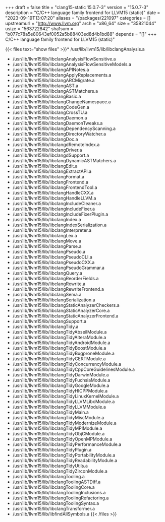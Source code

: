 +++
draft = false
title = "clang15-static 15.0.7-3"
version = "15.0.7-3"
description = "C/C++ language family frontend for LLVM15 (static)"
date = "2023-09-19T13:07:20"
aliases = "/packages/221097"
categories = []
upstreamurl = "http://www.llvm.org"
arch = "x86_64"
size = "35821044"
usize = "563722842"
sha1sum = "b077c78a5e80643ef0052a5b88403ed8d4b1bd88"
depends = "[]"
+++
C/C++ language family frontend for LLVM15 (static)"

{{< files text="show files" >}}* /usr/lib/llvm15/lib/libclangAnalysis.a
* /usr/lib/llvm15/lib/libclangAnalysisFlowSensitive.a
* /usr/lib/llvm15/lib/libclangAnalysisFlowSensitiveModels.a
* /usr/lib/llvm15/lib/libclangAPINotes.a
* /usr/lib/llvm15/lib/libclangApplyReplacements.a
* /usr/lib/llvm15/lib/libclangARCMigrate.a
* /usr/lib/llvm15/lib/libclangAST.a
* /usr/lib/llvm15/lib/libclangASTMatchers.a
* /usr/lib/llvm15/lib/libclangBasic.a
* /usr/lib/llvm15/lib/libclangChangeNamespace.a
* /usr/lib/llvm15/lib/libclangCodeGen.a
* /usr/lib/llvm15/lib/libclangCrossTU.a
* /usr/lib/llvm15/lib/libclangDaemon.a
* /usr/lib/llvm15/lib/libclangDaemonTweaks.a
* /usr/lib/llvm15/lib/libclangDependencyScanning.a
* /usr/lib/llvm15/lib/libclangDirectoryWatcher.a
* /usr/lib/llvm15/lib/libclangDoc.a
* /usr/lib/llvm15/lib/libclangdRemoteIndex.a
* /usr/lib/llvm15/lib/libclangDriver.a
* /usr/lib/llvm15/lib/libclangdSupport.a
* /usr/lib/llvm15/lib/libclangDynamicASTMatchers.a
* /usr/lib/llvm15/lib/libclangEdit.a
* /usr/lib/llvm15/lib/libclangExtractAPI.a
* /usr/lib/llvm15/lib/libclangFormat.a
* /usr/lib/llvm15/lib/libclangFrontend.a
* /usr/lib/llvm15/lib/libclangFrontendTool.a
* /usr/lib/llvm15/lib/libclangHandleCXX.a
* /usr/lib/llvm15/lib/libclangHandleLLVM.a
* /usr/lib/llvm15/lib/libclangIncludeCleaner.a
* /usr/lib/llvm15/lib/libclangIncludeFixer.a
* /usr/lib/llvm15/lib/libclangIncludeFixerPlugin.a
* /usr/lib/llvm15/lib/libclangIndex.a
* /usr/lib/llvm15/lib/libclangIndexSerialization.a
* /usr/lib/llvm15/lib/libclangInterpreter.a
* /usr/lib/llvm15/lib/libclangLex.a
* /usr/lib/llvm15/lib/libclangMove.a
* /usr/lib/llvm15/lib/libclangParse.a
* /usr/lib/llvm15/lib/libclangPseudo.a
* /usr/lib/llvm15/lib/libclangPseudoCLI.a
* /usr/lib/llvm15/lib/libclangPseudoCXX.a
* /usr/lib/llvm15/lib/libclangPseudoGrammar.a
* /usr/lib/llvm15/lib/libclangQuery.a
* /usr/lib/llvm15/lib/libclangReorderFields.a
* /usr/lib/llvm15/lib/libclangRewrite.a
* /usr/lib/llvm15/lib/libclangRewriteFrontend.a
* /usr/lib/llvm15/lib/libclangSema.a
* /usr/lib/llvm15/lib/libclangSerialization.a
* /usr/lib/llvm15/lib/libclangStaticAnalyzerCheckers.a
* /usr/lib/llvm15/lib/libclangStaticAnalyzerCore.a
* /usr/lib/llvm15/lib/libclangStaticAnalyzerFrontend.a
* /usr/lib/llvm15/lib/libclangSupport.a
* /usr/lib/llvm15/lib/libclangTidy.a
* /usr/lib/llvm15/lib/libclangTidyAbseilModule.a
* /usr/lib/llvm15/lib/libclangTidyAlteraModule.a
* /usr/lib/llvm15/lib/libclangTidyAndroidModule.a
* /usr/lib/llvm15/lib/libclangTidyBoostModule.a
* /usr/lib/llvm15/lib/libclangTidyBugproneModule.a
* /usr/lib/llvm15/lib/libclangTidyCERTModule.a
* /usr/lib/llvm15/lib/libclangTidyConcurrencyModule.a
* /usr/lib/llvm15/lib/libclangTidyCppCoreGuidelinesModule.a
* /usr/lib/llvm15/lib/libclangTidyDarwinModule.a
* /usr/lib/llvm15/lib/libclangTidyFuchsiaModule.a
* /usr/lib/llvm15/lib/libclangTidyGoogleModule.a
* /usr/lib/llvm15/lib/libclangTidyHICPPModule.a
* /usr/lib/llvm15/lib/libclangTidyLinuxKernelModule.a
* /usr/lib/llvm15/lib/libclangTidyLLVMLibcModule.a
* /usr/lib/llvm15/lib/libclangTidyLLVMModule.a
* /usr/lib/llvm15/lib/libclangTidyMain.a
* /usr/lib/llvm15/lib/libclangTidyMiscModule.a
* /usr/lib/llvm15/lib/libclangTidyModernizeModule.a
* /usr/lib/llvm15/lib/libclangTidyMPIModule.a
* /usr/lib/llvm15/lib/libclangTidyObjCModule.a
* /usr/lib/llvm15/lib/libclangTidyOpenMPModule.a
* /usr/lib/llvm15/lib/libclangTidyPerformanceModule.a
* /usr/lib/llvm15/lib/libclangTidyPlugin.a
* /usr/lib/llvm15/lib/libclangTidyPortabilityModule.a
* /usr/lib/llvm15/lib/libclangTidyReadabilityModule.a
* /usr/lib/llvm15/lib/libclangTidyUtils.a
* /usr/lib/llvm15/lib/libclangTidyZirconModule.a
* /usr/lib/llvm15/lib/libclangTooling.a
* /usr/lib/llvm15/lib/libclangToolingASTDiff.a
* /usr/lib/llvm15/lib/libclangToolingCore.a
* /usr/lib/llvm15/lib/libclangToolingInclusions.a
* /usr/lib/llvm15/lib/libclangToolingRefactoring.a
* /usr/lib/llvm15/lib/libclangToolingSyntax.a
* /usr/lib/llvm15/lib/libclangTransformer.a
* /usr/lib/llvm15/lib/libfindAllSymbols.a
{{< /files >}}